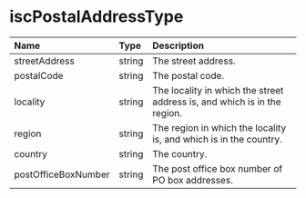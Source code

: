 # iscPostalAddressType
Name | Type | Description
:--- | :--- | :----------
streetAddress | string | The street address.
postalCode | string | The postal code.
locality | string | The locality in which the street address is, and which is in the region.
region | string | The region in which the locality is, and which is in the country.
country | string | The country.
postOfficeBoxNumber | string | The post office box number of PO box addresses.
